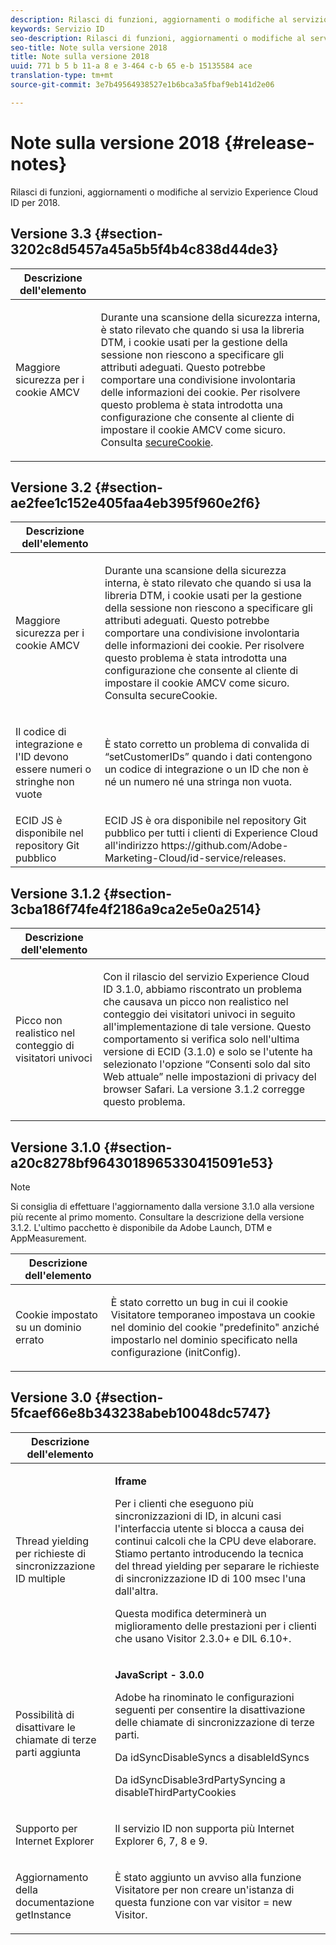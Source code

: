 ```yaml
---
description: Rilasci di funzioni, aggiornamenti o modifiche al servizio Experience Cloud ID per 2018.
keywords: Servizio ID
seo-description: Rilasci di funzioni, aggiornamenti o modifiche al servizio Experience Cloud ID per 2018.
seo-title: Note sulla versione 2018
title: Note sulla versione 2018
uuid: 771 b 5 b 11-a 8 e 3-464 c-b 65 e-b 15135584 ace
translation-type: tm+mt
source-git-commit: 3e7b49564938527e1b6bca3a5fbaf9eb141d2e06

---
```



# Note sulla versione 2018 {#release-notes}

Rilasci di funzioni, aggiornamenti o modifiche al servizio Experience Cloud ID per 2018.

## Versione 3.3 {#section-3202c8d5457a45a5b5f4b4c838d44de3}

<table id="table_201417BD540E4EE69911AABE9BF77509"> 
 <thead> 
  <tr> 
   <th colname="col1" class="entry"> Descrizione dell'elemento </th> 
   <th colname="col2" class="entry"> </th> 
  </tr>
 </thead>
 <tbody> 
  <tr> 
   <td colname="col1"> <p>Maggiore sicurezza per i cookie AMCV </p> </td> 
   <td colname="col2"> <p>Durante una scansione della sicurezza interna, è stato rilevato che quando si usa la libreria DTM, i cookie usati per la gestione della sessione non riescono a specificare gli attributi adeguati. Questo potrebbe comportare una condivisione involontaria delle informazioni dei cookie. Per risolvere questo problema è stata introdotta una configurazione che consente al cliente di impostare il cookie AMCV come sicuro. Consulta <a href="/help/library/function-vars/securecookie.md" format="https" scope="external">secureCookie</a>. </p> </td> 
  </tr> 
 </tbody> 
</table>

## Versione 3.2 {#section-ae2fee1c152e405faa4eb395f960e2f6}

<table id="table_6546F5C74E4742E4B5E9793BCEAB66FA"> 
 <thead> 
  <tr> 
   <th colname="col1" class="entry"> Descrizione dell'elemento </th> 
   <th colname="col2" class="entry"> </th> 
  </tr>
 </thead>
 <tbody> 
  <tr> 
   <td colname="col1"> <p>Maggiore sicurezza per i cookie AMCV </p> </td> 
   <td colname="col2"> <p>Durante una scansione della sicurezza interna, è stato rilevato che quando si usa la libreria DTM, i cookie usati per la gestione della sessione non riescono a specificare gli attributi adeguati. Questo potrebbe comportare una condivisione involontaria delle informazioni dei cookie. Per risolvere questo problema è stata introdotta una configurazione che consente al cliente di impostare il cookie AMCV come sicuro. Consulta secureCookie. </p> </td> 
  </tr> 
  <tr> 
   <td colname="col1"> <p>Il codice di integrazione e l'ID devono essere numeri o stringhe non vuote </p> </td> 
   <td colname="col2"> <p>È stato corretto un problema di convalida di “setCustomerIDs” quando i dati contengono un codice di integrazione o un ID che non è né un numero né una stringa non vuota. </p> </td> 
  </tr> 
  <tr> 
   <td colname="col1"> ECID JS è disponibile nel repository Git pubblico </td> 
   <td colname="col2"> ECID JS è ora disponibile nel repository Git pubblico per tutti i clienti di Experience Cloud all'indirizzo https://github.com/Adobe-Marketing-Cloud/id-service/releases. </td> 
  </tr> 
 </tbody> 
</table>

## Versione 3.1.2 {#section-3cba186f74fe4f2186a9ca2e5e0a2514}

<table id="table_9FA4E20C996746A2A4219C9A0F759AD1"> 
 <thead> 
  <tr> 
   <th colname="col1" class="entry"> Descrizione dell'elemento </th> 
   <th colname="col2" class="entry"> </th> 
  </tr>
 </thead>
 <tbody> 
  <tr> 
   <td colname="col1"> <p>Picco non realistico nel conteggio di visitatori univoci </p> </td> 
   <td colname="col2"> <p>Con il rilascio del servizio Experience Cloud ID 3.1.0, abbiamo riscontrato un problema che causava un picco non realistico nel conteggio dei visitatori univoci in seguito all'implementazione di tale versione. Questo comportamento si verifica solo nell'ultima versione di ECID (3.1.0) e solo se l'utente ha selezionato l'opzione “Consenti solo dal sito Web attuale” nelle impostazioni di privacy del browser Safari. La versione 3.1.2 corregge questo problema. </p> </td> 
  </tr> 
 </tbody> 
</table>

## Versione 3.1.0 {#section-a20c8278bf9643018965330415091e53}

>[!NOTE]
>
>Si consiglia di effettuare l&#39;aggiornamento dalla versione 3.1.0 alla versione più recente al primo momento. Consultare la descrizione della versione 3.1.2. L&#39;ultimo pacchetto è disponibile da Adobe Launch, DTM e AppMeasurement.

<table id="table_512039AFC4D34038B8F116B71EEEE7F6"> 
 <thead> 
  <tr> 
   <th colname="col1" class="entry"> Descrizione dell'elemento </th> 
   <th colname="col2" class="entry"> </th> 
  </tr>
 </thead>
 <tbody> 
  <tr> 
   <td colname="col1"> <p>Cookie impostato su un dominio errato </p> </td> 
   <td colname="col2"> <p>È stato corretto un bug in cui il cookie Visitatore temporaneo impostava un cookie nel dominio del cookie "predefinito" anziché impostarlo nel dominio specificato nella configurazione (initConfig). </p> </td> 
  </tr> 
 </tbody> 
</table>

## Versione 3.0 {#section-5fcaef66e8b343238abeb10048dc5747}

<table id="table_7E9224D6CC924A2DB5119171C9DC5443"> 
 <thead> 
  <tr> 
   <th colname="col1" class="entry"> Descrizione dell'elemento </th> 
   <th colname="col2" class="entry"> </th> 
  </tr>
 </thead>
 <tbody> 
  <tr> 
   <td colname="col1"> <p>Thread yielding per richieste di sincronizzazione ID multiple </p> </td> 
   <td colname="col2"> <p><b>Iframe</b> </p> <p>Per i clienti che eseguono più sincronizzazioni di ID, in alcuni casi l'interfaccia utente si blocca a causa dei continui calcoli che la CPU deve elaborare. Stiamo pertanto introducendo la tecnica del thread yielding per separare le richieste di sincronizzazione ID di 100 msec l'una dall'altra. </p> <p>Questa modifica determinerà un miglioramento delle prestazioni per i clienti che usano Visitor 2.3.0+ e DIL 6.10+. </p> </td> 
  </tr> 
  <tr> 
   <td colname="col1"> Possibilità di disattivare le chiamate di terze parti aggiunta </td> 
   <td colname="col2"> <p><b>JavaScript - 3.0.0</b> </p> <p>Adobe ha rinominato le configurazioni seguenti per consentire la disattivazione delle chiamate di sincronizzazione di terze parti. </p> <p>Da idSyncDisableSyncs a disableIdSyncs </p> <p>Da idSyncDisable3rdPartySyncing a disableThirdPartyCookies </p> </td> 
  </tr> 
  <tr> 
   <td colname="col1"> <p>Supporto per Internet Explorer </p> </td> 
   <td colname="col2"> <p>Il servizio ID non supporta più Internet Explorer 6, 7, 8 e 9. </p> </td> 
  </tr> 
  <tr> 
   <td colname="col1"> <p>Aggiornamento della documentazione getInstance </p> </td> 
   <td colname="col2"> <p>È stato aggiunto un avviso alla funzione Visitatore per non creare un'istanza di questa funzione con var visitor = new Visitor. </p> </td> 
  </tr> 
 </tbody> 
</table>

